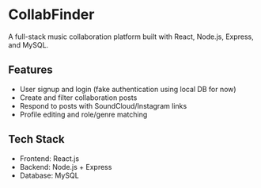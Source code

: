# CollabFinder

A full-stack music collaboration platform built with React, Node.js, Express, and MySQL.

## Features
- User signup and login (fake authentication using local DB for now)
- Create and filter collaboration posts
- Respond to posts with SoundCloud/Instagram links
- Profile editing and role/genre matching

## Tech Stack
- Frontend: React.js
- Backend: Node.js + Express
- Database: MySQL